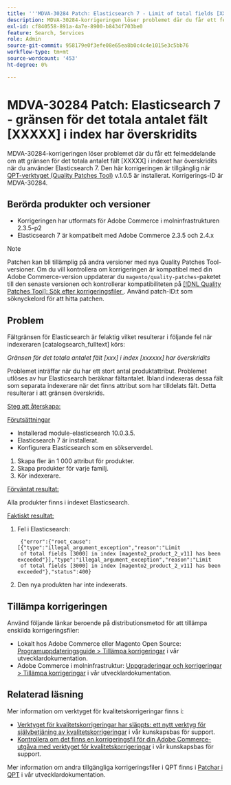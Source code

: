 ```yaml
---
title: '''MDVA-30284 Patch: Elasticsearch 7 - Limit of total fields [XXXXX] in index has been been been been been been'
description: MDVA-30284-korrigeringen löser problemet där du får ett felmeddelande om att gränsen för det totala antalet fält \[XXXXX\] i indexet har överskridits när du använder Elasticsearch 7. Den här korrigeringen är tillgänglig när [QPT-verktyget (Quality Patches Tool)](/help/announcements/adobe-commerce-announcements/magento-quality-patches-released-new-tool-to-self-serve-quality-patches.md) v.1.0.5 är installerat. Korrigerings-ID är MDVA-30284.
exl-id: cf840558-891a-4a7e-8900-b8434f703be0
feature: Search, Services
role: Admin
source-git-commit: 958179e0f3efe08e65ea8b0c4c4e1015e3c5bb76
workflow-type: tm+mt
source-wordcount: '453'
ht-degree: 0%

---
```


# MDVA-30284 Patch: Elasticsearch 7 - gränsen för det totala antalet fält [XXXXX] i index har överskridits

MDVA-30284-korrigeringen löser problemet där du får ett felmeddelande om att gränsen för det totala antalet fält \[XXXXX\] i indexet har överskridits när du använder Elasticsearch 7. Den här korrigeringen är tillgänglig när [QPT-verktyget (Quality Patches Tool)](/help/announcements/adobe-commerce-announcements/magento-quality-patches-released-new-tool-to-self-serve-quality-patches.md) v.1.0.5 är installerat. Korrigerings-ID är MDVA-30284.

## Berörda produkter och versioner

* Korrigeringen har utformats för Adobe Commerce i molninfrastrukturen 2.3.5-p2
* Elasticsearch 7 är kompatibelt med Adobe Commerce 2.3.5 och 2.4.x

>[!NOTE]
>
>Patchen kan bli tillämplig på andra versioner med nya Quality Patches Tool-versioner. Om du vill kontrollera om korrigeringen är kompatibel med din Adobe Commerce-version uppdaterar du `magento/quality-patches`-paketet till den senaste versionen och kontrollerar kompatibiliteten på [[!DNL Quality Patches Tool]: Sök efter korrigeringsfiler ](https://devdocs.magento.com/quality-patches/tool.html#patch-grid). Använd patch-ID:t som söknyckelord för att hitta patchen.

## Problem

Fältgränsen för Elasticsearch är felaktig vilket resulterar i följande fel när indexeraren \[catalogsearch\_fulltext\] körs:

*Gränsen för det totala antalet fält [xxx] i index [xxxxxx] har överskridits*

Problemet inträffar när du har ett stort antal produktattribut. Problemet utlöses av hur Elasticsearch beräknar fältantalet. Ibland indexeras dessa fält som separata indexerare när det finns attribut som har tilldelats fält. Detta resulterar i att gränsen överskrids.

<u>Steg att återskapa:</u>

<u>Förutsättningar</u>

* Installerad module-elasticsearch 10.0.3.5.
* Elasticsearch 7 är installerat.
* Konfigurera Elasticsearch som en sökserverdel.

1. Skapa fler än 1 000 attribut för produkter.
1. Skapa produkter för varje familj.
1. Kör indexerare.

<u>Förväntat resultat:</u>

Alla produkter finns i indexet Elasticsearch.

<u>Faktiskt resultat:</u>

1. Fel i Elasticsearch:

   ```
    {"error":{"root_cause":[{"type":"illegal_argument_exception","reason":"Limit
    of total fields [3000] in index [magento2_product_2_v11] has been exceeded"}],"type":"illegal_argument_exception","reason":"Limit
    of total fields [3000] in index [magento2_product_2_v11] has been exceeded"},"status":400}
   ```

1. Den nya produkten har inte indexerats.

## Tillämpa korrigeringen

Använd följande länkar beroende på distributionsmetod för att tillämpa enskilda korrigeringsfiler:

* Lokalt hos Adobe Commerce eller Magento Open Source: [Programuppdateringsguide > Tillämpa korrigeringar](https://devdocs.magento.com/guides/v2.4/comp-mgr/patching/mqp.html) i vår utvecklardokumentation.
* Adobe Commerce i molninfrastruktur: [Uppgraderingar och korrigeringar > Tillämpa korrigeringar](https://devdocs.magento.com/cloud/project/project-patch.html) i vår utvecklardokumentation.

## Relaterad läsning

Mer information om verktyget för kvalitetskorrigeringar finns i:

* [Verktyget för kvalitetskorrigeringar har släppts: ett nytt verktyg för självbetjäning av kvalitetskorrigeringar](/help/announcements/adobe-commerce-announcements/magento-quality-patches-released-new-tool-to-self-serve-quality-patches.md) i vår kunskapsbas för support.
* [Kontrollera om det finns en korrigeringsfil för din Adobe Commerce-utgåva med verktyget för kvalitetskorrigeringar](/help/support-tools/patches-available-in-qpt-tool/check-patch-for-magento-issue-with-magento-quality-patches.md) i vår kunskapsbas för support.

Mer information om andra tillgängliga korrigeringsfiler i QPT finns i [Patchar i QPT](https://devdocs.magento.com/quality-patches/tool.html#patch-grid) i vår utvecklardokumentation.
